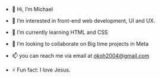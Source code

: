 - 👋 Hi, I’m Michael
- 👀 I’m interested in front-end web development, UI and UX.
- 🌱 I’m currently learning HTML and CSS
- 💞️ I’m looking to collaborate on Big time projects in Meta
- 📫 you can reach me via email at okoh2004@gmail.com

- ⚡ Fun fact: I love Jesus.

<!---
mike2011me/mike2011me is a ✨ special ✨ repository because its `README.md` (this file) appears on your GitHub profile.
You can click the Preview link to take a look at your changes.
--->
